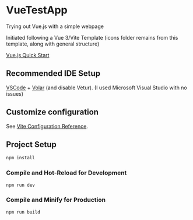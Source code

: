 # VueTestApp
 
Trying out Vue.js with a simple webpage

Initiated following a Vue 3/Vite Template (icons folder remains from this template, along with general structure)

[Vue.js Quick Start](https://vuejs.org/guide/quick-start.html#creating-a-vue-application)

## Recommended IDE Setup

[VSCode](https://code.visualstudio.com/) + [Volar](https://marketplace.visualstudio.com/items?itemName=Vue.volar) (and disable Vetur).
(I used Microsoft Visual Studio with no issues)

## Customize configuration

See [Vite Configuration Reference](https://vitejs.dev/config/).

## Project Setup

```sh
npm install
```

### Compile and Hot-Reload for Development

```sh
npm run dev
```

### Compile and Minify for Production

```sh
npm run build
```
